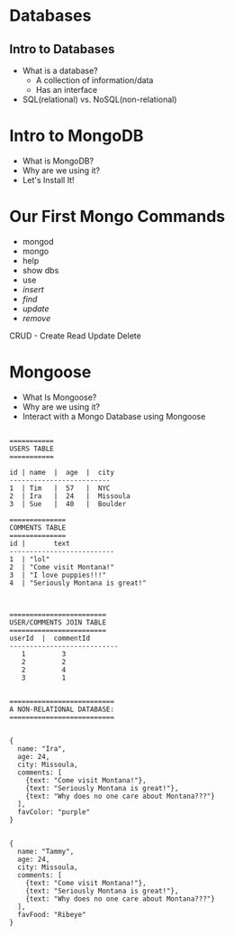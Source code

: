 # Databases

## Intro to Databases
* What is a database? 
    * A collection of information/data
    * Has an interface
* SQL(relational) vs. NoSQL(non-relational)

# Intro to MongoDB
* What is MongoDB?
* Why are we using it?
* Let's Install It!

# Our First Mongo Commands
* mongod
* mongo
* help
* show dbs
* use
* _insert_
* _find_
* _update_
* _remove_

CRUD - Create Read Update Delete

# Mongoose
* What Is Mongoose?
* Why are we using it?
* Interact with a Mongo Database using Mongoose

````

===========
USERS TABLE
===========

id | name  |  age  |  city
-------------------------
1  | Tim   |  57   |  NYC           
2  | Ira   |  24   |  Missoula 
3  | Sue   |  40   |  Boulder

==============
COMMENTS TABLE
==============
id |       text  
--------------------------
1  | "lol"
2  | "Come visit Montana!"   
3  | "I love puppies!!!"
4  | "Seriously Montana is great!"



========================
USER/COMMENTS JOIN TABLE
========================
userId  |  commentId
---------------------------
   1         3
   2         2
   2         4
   3         1


==========================
A NON-RELATIONAL DATABASE:
==========================


{
  name: "Ira",
  age: 24,
  city: Missoula,
  comments: [
    {text: "Come visit Montana!"},
    {text: "Seriously Montana is great!"},
    {text: "Why does no one care about Montana???"}
  ],
  favColor: "purple"
}


{
  name: "Tammy",
  age: 24,
  city: Missoula,
  comments: [
    {text: "Come visit Montana!"},
    {text: "Seriously Montana is great!"},
    {text: "Why does no one care about Montana???"}
  ],
  favFood: "Ribeye"
}
````





